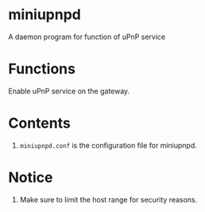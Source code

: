 # miniupnpd
A daemon program for function of uPnP service

# Functions
Enable uPnP service on the gateway.

# Contents
1) `miniupnpd.conf` is the configuration file for miniupnpd. 

# Notice
1) Make sure to limit the host range for security reasons.
